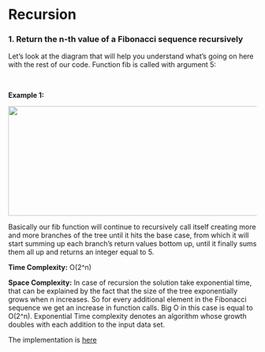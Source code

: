 # Recursion

<h3>1. Return the n-th value of a Fibonacci sequence recursively</h3>

<div><p>Let’s look at the diagram that will help you understand what’s going on here with the rest of our code. Function fib is called with argument 5:</p>
<p>&nbsp;</p>
<p><strong>Example 1:</strong></p>
<img alt="" src="https://github.com/orahpsalm/alx_crack_interviews/blob/orah/recursion/images/nth_value_of_fib_sequence.png?raw=true" style="width: 542px; height: 222px;">

<p>Basically our fib function will continue to recursively call itself creating more and more branches of the tree until it hits the base case, from which it will start summing up each branch’s return values bottom up, until it finally sums them all up and returns an integer equal to 5.</p>

<p><strong>Time Complexity:</strong> O(2^n)</p>
<p><strong>Space Complexity:</strong>
In case of recursion the solution take exponential time, that can be explained by the fact that the size of the tree exponentially grows when n increases. So for every additional element in the Fibonacci sequence we get an increase in function calls. Big O in this case is equal to O(2^n). Exponential Time complexity denotes an algorithm whose growth doubles with each addition to the input data set. </p>

<div><p> The implementation is <a href="./nth_value_of_fibonacci.py" target="_blank">here</a></p></div>
